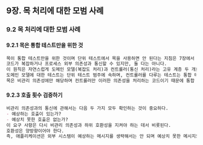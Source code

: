 ## 9장. 목 처리에 대한 모범 사례

### 9.2 목 처리에 대한 모범 사례

#### 9.2.1 목은 통합 테스트만을 위한 것

```markdown
목이 통합 테스트만을 위한 것이며 단위 테스트에서 목을 사용하면 안 된다는 지침은 7장에서 설명한 기본 원칙인 비즈니스 로직과 오케스트레이션의 분리에서 비롯된다.
코드가 복잡하거나 프로세스 외부 의존성과 통신할 수 있지만, 둘 다는 아니다.
이 원칙은 자연스럽게 도메인 모델(복잡도 처리)과 컨트롤러(통신 처리)라는 고유 계층 두 개로 만들어지게 된다.
도메인 모델에 대한 테스트는 단위 테스트 범주에 속하며, 컨트롤러를 다루는 테스트는 통합 테스트다.
목은 비관리 의존성에만 해당하며 컨트롤러만 이러한 의존성을 처리하는 코드이기 때문에 통합 테스트에서 컨트롤러를 테스트할 때만 목을 적용해야 한다. 
```

#### 9.2.3 호출 횟수 검증하기

```markdown
비관리 의존성과의 통신에 관해서는 다음 두 가지 모두 확인하는 것이 중요하다.
- 예상하는 호출이 있는가?
- 예상치 못한 호출은 없는가?
이 요구 사항은 다시 비관리 의존성과 하위 호환성을 지켜야 하는 데서 비롯된다.
호환성은 양방향이어야 한다.
즉, 애플리케이션은 외부 시스템이 예상하는 메시지를 생략해서는 안 되며 예상치 못한 메시지도 생성해서는 안 된다.
```
